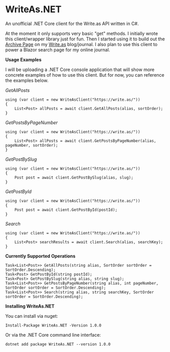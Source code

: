 # WriteAs.NET
An unofficial .NET Core client for the Write.as API written in C#.

At the moment it only supports very basic "get" methods. I initially wrote this client/wrapper library just for fun. Then I started using it to build out the [Archive Page](https://journal.dinobansigan.com/archive) on my [Write.as](https://write.as/) blog/journal. I also plan to use this client to power a Blazor search page for my online journal.

**Usage Examples**  

I will be uploading a .NET Core console application that will show more concrete examples of how to use this client. But for now, you can reference the examples below.  

*GetAllPosts*
```
using (var client = new WriteAsClient("https://write.as/"))
{
    List<Post> allPosts = await client.GetAllPosts(alias, sortOrder);
}
```

*GetPostsByPageNumber*
```
using (var client = new WriteAsClient("https://write.as/"))
{
    List<Post> allPosts = await client.GetPostsByPageNumber(alias, pageNumber, sortOrder);
}
```

*GetPostBySlug*
```
using (var client = new WriteAsClient("https://write.as/"))
{
    Post post = await client.GetPostBySlug(alias, slug);
}
```

*GetPostById*
```
using (var client = new WriteAsClient("https://write.as/"))
{
    Post post = await client.GetPostById(postId);
}
```

*Search*
```
using (var client = new WriteAsClient("https://write.as/"))
{
    List<Post> searchResults = await client.Search(alias, searchKey);
}
```
  
**Currently Supported Operations**

```
Task<List<Post>> GetAllPosts(string alias, SortOrder sortOrder = SortOrder.Descending);
Task<Post> GetPostById(string postId);
Task<Post> GetPostBySlug(string alias, string slug);
Task<List<Post>> GetPostsByPageNumber(string alias, int pageNumber, SortOrder sortOrder = SortOrder.Descending);
Task<List<Post>> Search(string alias, string searchKey, SortOrder sortOrder = SortOrder.Descending);
```

  
**Installing WriteAs.NET**

You can install via nuget:  

`Install-Package WriteAs.NET -Version 1.0.0`

Or via the .NET Core command line interface:  

`dotnet add package WriteAs.NET --version 1.0.0`


